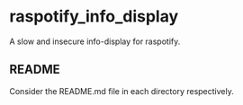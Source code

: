 # raspotify_info_display
A slow and insecure info-display for raspotify.

## README
Consider the README.md file in each directory respectively.
